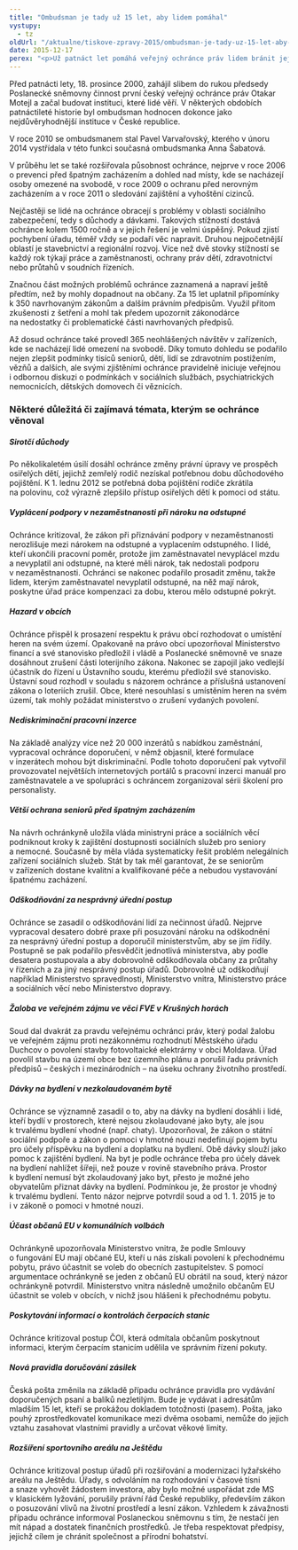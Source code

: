 ```yaml
---
title: "Ombudsman je tady už 15 let, aby lidem pomáhal"
vystupy:
  - tz
oldUrl: "/aktualne/tiskove-zpravy-2015/ombudsman-je-tady-uz-15-let-aby-lidem-pomahal"
date: 2015-12-17
perex: "<p>Už patnáct let pomáhá veřejný ochránce práv lidem bránit jejich práva a napravovat nesprávný postup úřadů, snaží se je chránit před špatným a nedůstojným zacházením nebo před diskriminací. Za tu dobu se na něj s žádostí o pomoc obrátilo téměř sto tisíc lidí. Všem ombudsman pomohl nebo poradil, vysvětlil jim jejich možnosti, doporučil, jak se dá jejich situace změnit. Mnohá šetření ochránce navíc vedla k plošným změnám praxe, takže zprostředkovaně se pomoci ombudsmana dostalo i dalším desítkám tisíc lidí.</p>"
---
```


<!-- imported from the old website -->

<p>Před patnácti lety, 18. prosince 2000, zahájil slibem do rukou předsedy Poslanecké sněmovny činnost první český veřejný ochránce práv Otakar Motejl a začal budovat instituci, které lidé věří. V některých obdobích patnáctileté historie byl ombudsman hodnocen dokonce jako nejdůvěryhodnější instituce v České republice. </p> <p>V roce 2010 se ombudsmanem stal Pavel Varvařovský, kterého v únoru 2014 vystřídala v této funkci současná ombudsmanka Anna Šabatová. </p> <p>V průběhu let se také rozšiřovala působnost ochránce, nejprve v roce 2006 o prevenci před špatným zacházením a dohled nad místy, kde se nacházejí osoby omezené na svobodě, v roce 2009 o ochranu před nerovným zacházením a v roce 2011 o sledování zajištění a vyhoštění cizinců.</p> <p>Nejčastěji se lidé na ochránce obracejí s problémy v oblasti sociálního zabezpečení, tedy s důchody a dávkami. Takových stížností dostává ochránce kolem 1500 ročně a v jejich řešení je velmi úspěšný. Pokud zjistí pochybení úřadu, téměř vždy se podaří věc napravit. Druhou nejpočetnější oblastí je stavebnictví a regionální rozvoj. Více než dvě stovky stížností se každý rok týkají práce a zaměstnanosti, ochrany práv dětí, zdravotnictví nebo průtahů v soudních řízeních. </p> <p>Značnou část možných problémů ochránce zaznamená a napraví ještě předtím, než by mohly dopadnout na občany. Za 15 let uplatnil připomínky k 350 navrhovaným zákonům a dalším právním předpisům. Využil přitom zkušenosti z šetření a mohl tak předem upozornit zákonodárce na nedostatky či problematické části navrhovaných předpisů.</p> <p>Až dosud ochránce také provedl 365 neohlášených návštěv v zařízeních, kde se nacházejí lidé omezení na svobodě. Díky tomuto dohledu se podařilo nejen zlepšit podmínky tisíců seniorů, dětí, lidí se zdravotním postižením, vězňů a dalších, ale svými zjištěními ochránce pravidelně iniciuje veřejnou i odbornou diskuzi o podmínkách v sociálních službách, psychiatrických nemocnicích, dětských domovech či věznicích. </p> <h3>Některé důležitá či zajímavá témata, kterým se ochránce věnoval</h3> <h5>Sirotčí důchody</h5> <p>Po několikaletém úsilí dosáhl ochránce změny právní úpravy ve prospěch osiřelých dětí, jejichž zemřelý rodič nezískal potřebnou dobu důchodového pojištění. K 1. lednu 2012 se potřebná doba pojištění rodiče zkrátila na polovinu, což výrazně zlepšilo přístup osiřelých dětí k pomoci od státu.</p> <h5>Vyplácení podpory v nezaměstnanosti při nároku na odstupné</h5> <p>Ochránce kritizoval, že zákon při přiznávání podpory v nezaměstnanosti nerozlišuje mezi nárokem na odstupné a vyplacením odstupného. I lidé, kteří ukončili pracovní poměr, protože jim zaměstnavatel nevyplácel mzdu a nevyplatil ani odstupné, na které měli nárok, tak nedostali podporu v nezaměstnanosti. Ochránci se nakonec podařilo prosadit změnu, takže lidem, kterým zaměstnavatel nevyplatil odstupné, na něž mají nárok, poskytne úřad práce kompenzaci za dobu, kterou mělo odstupné pokrýt.</p> <h5>Hazard v obcích</h5> <p>Ochránce přispěl k prosazení respektu k právu obcí rozhodovat o umístění heren na svém území. Opakovaně na právo obcí upozorňoval Ministerstvo financí a své stanovisko předložil i vládě a Poslanecké sněmovně ve snaze dosáhnout zrušení části loterijního zákona. Nakonec se zapojil jako vedlejší účastník do řízení u Ústavního soudu, kterému předložil své stanovisko. Ústavní soud rozhodl v souladu s názorem ochránce a příslušná ustanovení zákona o loteriích zrušil. Obce, které nesouhlasí s umístěním heren na svém území, tak mohly požádat ministerstvo o zrušení vydaných povolení.</p> <h5>Nediskriminační pracovní inzerce</h5> <p>Na základě analýzy více než 20 000 inzerátů s nabídkou zaměstnání, vypracoval ochránce doporučení, v němž objasnil, které formulace v inzerátech mohou být diskriminační. Podle tohoto doporučení pak vytvořil provozovatel největších internetových portálů s pracovní inzerci manuál pro zaměstnavatele a ve spolupráci s ochráncem zorganizoval sérii školení pro personalisty.</p> <h5>Větší ochrana seniorů před špatným zacházením</h5> <p>Na návrh ochránkyně uložila vláda ministryni práce a sociálních věcí podniknout kroky k zajištění dostupnosti sociálních služeb pro seniory a nemocné. Současně by měla vláda systematicky řešit problém nelegálních zařízení sociálních služeb. Stát by tak měl garantovat, že se seniorům v zařízeních dostane kvalitní a kvalifikované péče a nebudou vystavování špatnému zacházení.</p> <h5>Odškodňování za nesprávný úřední postup</h5> <p>Ochránce se zasadil o odškodňování lidí za nečinnost úřadů. Nejprve vypracoval desatero dobré praxe při posuzování nároku na odškodnění za nesprávný úřední postup a doporučil ministerstvům, aby se jím řídily. Postupně se pak podařilo přesvědčit jednotlivá ministerstva, aby podle desatera postupovala a aby dobrovolně odškodňovala občany za průtahy v řízeních a za jiný nesprávný postup úřadů. Dobrovolně už odškodňují například Ministerstvo spravedlnosti, Ministerstvo vnitra, Ministerstvo práce a sociálních věcí nebo Ministerstvo dopravy.</p> <h5>Žaloba ve veřejném zájmu ve věci FVE v Krušných horách</h5> <p>Soud dal dvakrát za pravdu veřejnému ochránci práv, který podal žalobu ve veřejném zájmu proti nezákonnému rozhodnutí Městského úřadu Duchcov o povolení stavby fotovoltaické elektrárny v obci Moldava. Úřad povolil stavbu na území obce bez územního plánu a porušil řadu právních předpisů – českých i mezinárodních – na úseku ochrany životního prostředí.</p> <h5>Dávky na bydlení v nezkolaudovaném bytě</h5> <p>Ochránce se významně zasadil o to, aby na dávky na bydlení dosáhli i lidé, kteří bydlí v prostorech, které nejsou zkolaudované jako byty, ale jsou k trvalému bydlení vhodné (např. chaty). Upozorňoval, že zákon o státní sociální podpoře a zákon o pomoci v hmotné nouzi nedefinují pojem bytu pro účely příspěvku na bydlení a doplatku na bydlení. Obě dávky slouží jako pomoc k zajištění bydlení. Na byt je podle ochránce třeba pro účely dávek na bydlení nahlížet šířeji, než pouze v rovině stavebního práva. Prostor k bydlení nemusí být zkolaudovaný jako byt, přesto je možné jeho obyvatelům přiznat dávky na bydlení. Podmínkou je, že prostor je vhodný k trvalému bydlení. Tento názor nejprve potvrdil soud a od 1. 1. 2015 je to i v zákoně o pomoci v hmotné nouzi.</p> <h5>Účast občanů EU v komunálních volbách</h5> <p>Ochránkyně upozorňovala Ministerstvo vnitra, že podle Smlouvy o fungování EU mají občané EU, kteří u nás získali povolení k přechodnému pobytu, právo účastnit se voleb do obecních zastupitelstev. S pomocí argumentace ochránkyně se jeden z občanů EU obrátil na soud, který názor ochránkyně potvrdil. Ministerstvo vnitra následně umožnilo občanům EU účastnit se voleb v obcích, v nichž jsou hlášeni k přechodnému pobytu.</p> <h5>Poskytování informací o kontrolách čerpacích stanic</h5> <p>Ochránce kritizoval postup ČOI, která odmítala občanům poskytnout informaci, kterým čerpacím stanicím udělila ve správním řízení pokuty.</p> <h5>Nová pravidla doručování zásilek</h5> <p>Česká pošta změnila na základě případu ochránce pravidla pro vydávání doporučených psaní a balíků nezletilým. Bude je vydávat i adresátům mladším 15 let, kteří se prokážou dokladem totožnosti (pasem). Pošta, jako pouhý zprostředkovatel komunikace mezi dvěma osobami, nemůže do jejich vztahu zasahovat vlastními pravidly a určovat věkové limity.</p> <h5>Rozšíření sportovního areálu na Ještědu</h5> <p>Ochránce kritizoval postup úřadů při rozšiřování a modernizaci lyžařského areálu na Ještědu. Úřady, s odvoláním na rozhodování v časové tísni a snaze vyhovět žádostem investora, aby bylo možné uspořádat zde MS v klasickém lyžování, porušily právní řád České republiky, především zákon o posuzování vlivů na životní prostředí a lesní zákon. Vzhledem k závažnosti případu ochránce informoval Poslaneckou sněmovnu s tím, že nestačí jen mít nápad a dostatek finančních prostředků. Je třeba respektovat předpisy, jejichž cílem je chránit společnost a přírodní bohatství.</p>
